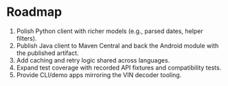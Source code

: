 # Roadmap

1. Polish Python client with richer models (e.g., parsed dates, helper filters).
2. Publish Java client to Maven Central and back the Android module with the published artifact.
3. Add caching and retry logic shared across languages.
4. Expand test coverage with recorded API fixtures and compatibility tests.
5. Provide CLI/demo apps mirroring the VIN decoder tooling.
